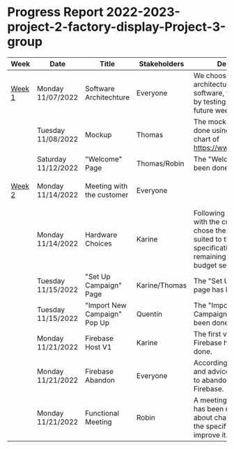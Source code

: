 # Progress Report 2022-2023-project-2-factory-display-Project-3-group

Week | Date | Title | Stakeholders | Description |
|--------------|--------------|-----------------|----------------|----------------|
| <p style="text-decoration: underline">Week 1</p> | Monday 11/07/2022 | Software Architechture | Everyone | We choose the general architecture of our software, we will improve by testing it during the future weeks.
| | Tuesday 11/08/2022 | Mockup | Thomas | The mockup has been done using the graphic chart of https://www.jacobi.net/fr/.
| | Saturday 11/12/2022 | "Welcome" Page | Thomas/Robin | The "Welcome" page has been done.
| <p style="text-decoration: underline">Week 2</p> | Monday 11/14/2022 | Meeting with the customer | Everyone |
| | Monday 11/14/2022 | Hardware Choices | Karine | Following the meeting with the customer, we chose the hardware best suited to the specifications while remaining within the budget set by Jacobi.
| | Tuesday 11/15/2022 | "Set Up Campaign" Page | Karine/Thomas | The "Set Up Campaign" page has been done.
| | Tuesday 11/15/2022 | "Import New Campaign" Pop Up | Quentin | The "Import New Campaign" pop up has been done.
| | Monday 11/21/2022 | Firebase Host V1 | Karine | The first version of the Firebase host has been done.
| | Monday 11/21/2022 | Firebase Abandon | Everyone | According to searches and advices, we decided to abandon the use of Firebase.
| | Monday 11/21/2022 | Functional Meeting | Robin | A meeting with Franck has been made to discuss about changes to apply to the specifications to improve it.

